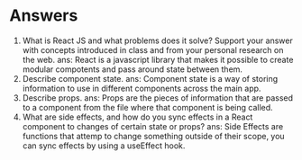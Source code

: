 # Answers

1. What is React JS and what problems does it solve? Support your answer with concepts introduced in class and from your personal research on the web.
ans: React is a javascript library that makes it possible to create modular compotents and pass around state between them.
1. Describe component state.
ans: Component state is a way of storing information to use in different components across the main app.
1. Describe props.
ans: Props are the pieces of information that are passed to a component from the file where that component is being called.
1. What are side effects, and how do you sync effects in a React component to changes of certain state or props?
ans: Side Effects are functions that attemp to change something outside of their scope, you can sync effects by using a useEffect hook.
